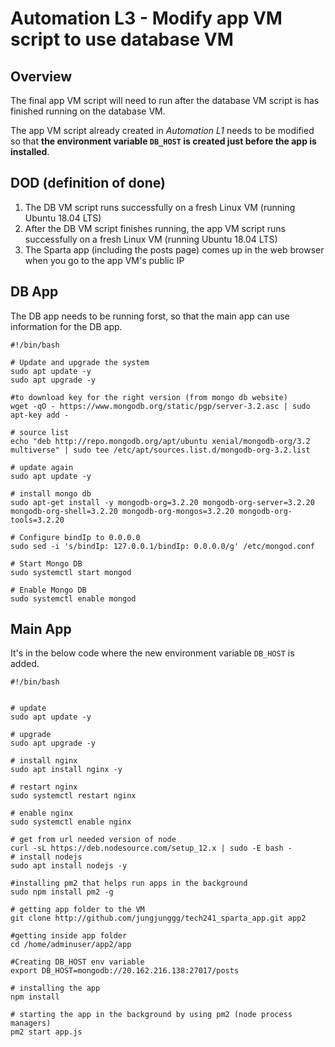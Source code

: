 # Automation L3 - Modify app VM script to use database VM

## Overview
The final app VM script will need to run after the database VM script is has finished running on the database VM.

The app VM script already created in *Automation L1* needs to be modified so that **the environment variable `DB_HOST` is created just before the app is installed**.

## DOD (definition of done)
1. The DB VM script runs successfully on a fresh Linux VM (running Ubuntu 18.04 LTS)
2. After the DB VM script finishes running, the app VM script runs successfully on a fresh Linux VM (running Ubuntu 18.04 LTS)
3. The Sparta app (including the posts page) comes up in the web browser when you go to the app VM's public IP

## DB App
The DB app needs to be running forst, so that the main app can use information for the DB app.

```
#!/bin/bash

# Update and upgrade the system
sudo apt update -y
sudo apt upgrade -y

#to download key for the right version (from mongo db website)
wget -qO - https://www.mongodb.org/static/pgp/server-3.2.asc | sudo apt-key add -

# source list
echo "deb http://repo.mongodb.org/apt/ubuntu xenial/mongodb-org/3.2 multiverse" | sudo tee /etc/apt/sources.list.d/mongodb-org-3.2.list

# update again
sudo apt update -y

# install mongo db
sudo apt-get install -y mongodb-org=3.2.20 mongodb-org-server=3.2.20 mongodb-org-shell=3.2.20 mongodb-org-mongos=3.2.20 mongodb-org-tools=3.2.20

# Configure bindIp to 0.0.0.0
sudo sed -i 's/bindIp: 127.0.0.1/bindIp: 0.0.0.0/g' /etc/mongod.conf

# Start Mongo DB
sudo systemctl start mongod

# Enable Mongo DB
sudo systemctl enable mongod
```

## Main App
It's in the below code where the new environment variable `DB_HOST` is added.

```
#!/bin/bash


# update
sudo apt update -y

# upgrade
sudo apt upgrade -y

# install nginx
sudo apt install nginx -y

# restart nginx
sudo systemctl restart nginx

# enable nginx
sudo systemctl enable nginx

# get from url needed version of node
curl -sL https://deb.nodesource.com/setup_12.x | sudo -E bash -
# install nodejs
sudo apt install nodejs -y

#installing pm2 that helps run apps in the background
sudo npm install pm2 -g

# getting app folder to the VM
git clone http://github.com/jungjunggg/tech241_sparta_app.git app2

#getting inside app folder
cd /home/adminuser/app2/app

#Creating DB_HOST env variable
export DB_HOST=mongodb://20.162.216.138:27017/posts

# installing the app
npm install

# starting the app in the background by using pm2 (node process managers)
pm2 start app.js
```